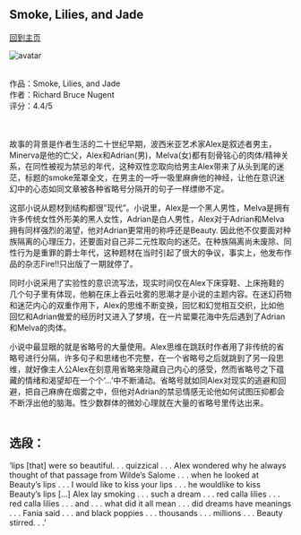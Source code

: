 ## Smoke, Lilies, and Jade
[回到主页](https://boheme130.github.io/Fiction.git.io/)

![avatar](https://ih1.redbubble.net/image.1609022464.6735/poster,504x498,f8f8f8-pad,600x600,f8f8f8.u1.jpg)
<br>
<br>

作品：Smoke, Lilies, and Jade <br>
作者：Richard Bruce Nugent <br>
评分：4.4/5 <br>
<br>
<br>


故事的背景是作者生活的二十世纪早期，波西米亚艺术家Alex是叙述者男主，Minerva是他的亡父，Alex和Adrian(男)，Melva(女)都有刻骨铭心的肉体/精神关系，在同性被视为禁忌的年代，这种双性恋取向给男主Alex带来了从头到尾的迷茫，标题的smoke笼罩全文，在男主的一呼一吸里麻痹他的神经，让他在意识迷幻中的心态如同文章被各种省略号分隔开的句子一样缥缈不定。

这部小说从题材到结构都很”现代”。小说里，Alex是一个黑人男性，Melva是拥有许多传统女性外形美的黑人女性，Adrian是白人男性，Alex对于Adrian和Melva拥有同样强烈的渴望，他对Adrian更常用的称呼还是Beauty. 因此他不仅要面对种族隔离的心理压力，还要面对自己非二元性取向的迷茫。在种族隔离尚未废除、同性行为是重罪的爵士年代，这种题材在当时引起了很大的争议，事实上，他发布作品的杂志Fire!!只出版了一期就停了。

同时小说采用了实验性的意识流写法，现实时间仅在Alex下床穿鞋、上床拖鞋的几个句子里有体现，他躺在床上吞云吐雾的思潮才是小说的主题内容。在迷幻药物和迷茫内心的双重作用下，Alex的思维不断变换，回忆和幻觉相互交织，比如他回忆和Adrian做爱的经历时又进入了梦境，在一片罂粟花海中先后遇到了Adrian和Melva的肉体。

小说中最显眼的就是省略号的大量使用。Alex思维在跳跃时作者用了非传统的省略号进行分隔，许多句子和思绪也不完整，在一个省略号之后就跳到了另一段思维，就好像主人公Alex在刻意用省略来隐藏自己内心的感受，然而省略号之下蕴藏的情绪和渴望却在一个个‘…’中不断涌动。省略号就如同Alex对现实的逃避和回避，把自己麻痹在烟雾之中，但他对Adrian的禁忌情感无论他如何试图压抑都会不断浮出他的脑海。性少数群体的微妙心理就在大量的省略号里传达出来。
<br>
<br>

## 选段：
‘lips [that] were so beautiful. . . quizzical . . . Alex wondered why he always thought of that passage from Wilde’s Salome . . . when he looked at Beauty’s lips . . .  I would like to kiss your lips . . . he wouldlike to kiss Beauty’s lips […] Alex lay smoking . . . such a dream . . . red calla lilies . . . red calla lilies . . . and . . .  what did it all mean . . . did dreams have meanings . . . Fania said . . . and black poppies . . . thousands . . . millions . . . Beauty stirred. . .’


